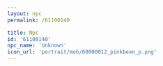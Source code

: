 ```yaml
---
layout: npc
permalink: /61100140

title: Npc
id: '61100140'
npc_name: 'Unknown'
icon_url: 'portrait/mob/60000012_pinkbean_p.png'
---
```

